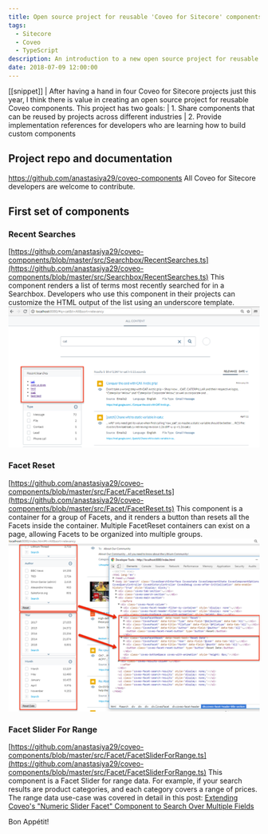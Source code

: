 ```yaml
---
title: Open source project for reusable 'Coveo for Sitecore' components
tags:
  - Sitecore
  - Coveo
  - TypeScript
description: An introduction to a new open source project for reusable 'Coveo for Sitecore' components.
date: 2018-07-09 12:00:00
---
```


[[snippet]]
| After having a hand in four Coveo for Sitecore projects just this year, I think there is value in creating an open source project for reusable Coveo components. This project has two goals:
| 1. Share components that can be reused by projects across different industries
| 2. Provide implementation references for developers who are learning how to build custom components

## Project repo and documentation
https://github.com/anastasiya29/coveo-components
All Coveo for Sitecore developers are welcome to contribute.

## First set of components

### Recent Searches
[https://github.com/anastasiya29/coveo-components/blob/master/src/Searchbox/RecentSearches.ts](https://github.com/anastasiya29/coveo-components/blob/master/src/Searchbox/RecentSearches.ts)
This component renders a list of terms most recently searched for in a Searchbox.
Developers who use this component in their projects can customize the HTML output of the list using an underscore template.
![](./recent_searches.png)

### Facet Reset
[https://github.com/anastasiya29/coveo-components/blob/master/src/Facet/FacetReset.ts](https://github.com/anastasiya29/coveo-components/blob/master/src/Facet/FacetReset.ts)
This component is a container for a group of Facets, and it renders a button than resets all the Facets inside the container. Multiple FacetReset containers can exist on a page, allowing Facets to be organized into multiple groups.
![](./facet_reset_example.png)

### Facet Slider For Range
[https://github.com/anastasiya29/coveo-components/blob/master/src/Facet/FacetSliderForRange.ts](https://github.com/anastasiya29/coveo-components/blob/master/src/Facet/FacetSliderForRange.ts)
This component is a Facet Slider for range data. For example, if your search results are product categories, and each category covers a range of prices. The range data use-case was covered in detail in this post:
[Extending Coveo's "Numeric Slider Facet" Component to Search Over Multiple Fields](/Sitecore/Coveo/coveo-custom-slider-facet-pt1/)

Bon Appétit!